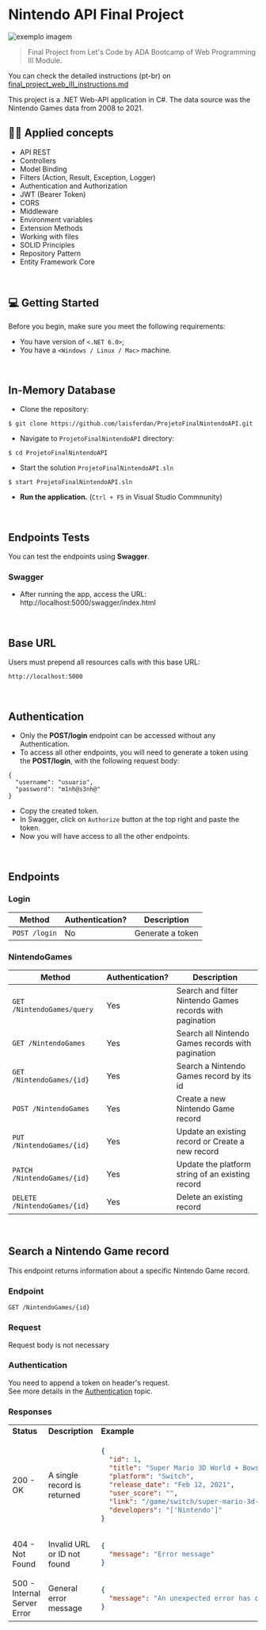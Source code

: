 # Nintendo API Final Project

<img src="https://upload.wikimedia.org/wikipedia/commons/thumb/0/0d/Nintendo.svg/1200px-Nintendo.svg.png" alt="exemplo imagem">

> Final Project from Let's Code by ADA Bootcamp of Web Programming III Module.

You can check the detailed instructions (pt-br) on [final_project_web_III_instructions.md](https://github.com/laisferdan/ProjetoFinalNintendoAPI/blob/master/final_project_web_III_instructions.md)

This project is a .NET Web-API application in C#. The data source was the Nintendo Games data from 2008 to 2021.
<br/>

## 👩‍💻 Applied concepts
* API REST
* Controllers
* Model Binding
* Filters (Action, Result, Exception, Logger)
* Authentication and Authorization
* JWT (Bearer Token)
* CORS
* Middleware
* Environment variables
* Extension Methods
* Working with files
* SOLID Principles
* Repository Pattern
* Entity Framework Core

<br/>

## 💻 Getting Started
Before you begin, make sure you meet the following requirements:
* You have version of `<.NET 6.0>`;
* You have a `<Windows / Linux / Mac>` machine.

<br/>

## In-Memory Database

- Clone the repository:

```
$ git clone https://github.com/laisferdan/ProjetoFinalNintendoAPI.git
```

* Navigate to `ProjetoFinalNintendoAPI` directory:

```
$ cd ProjetoFinalNintendoAPI
```

- Start the solution `ProjetoFinalNintendoAPI.sln`

```
$ start ProjetoFinalNintendoAPI.sln
```

* **Run the application.** (`Ctrl + F5` in Visual Studio Commnunity)

<br/>

## Endpoints Tests

You can test the endpoints using **Swagger**.

### Swagger

* After running the app, access the URL: http://localhost:5000/swagger/index.html

<br/>

## Base URL
Users must prepend all resources calls with this base URL:

```
http://localhost:5000
```

<br/>

## Authentication
* Only the <strong>POST/login</strong> endpoint can be accessed without any Authentication.
* To access all other endpoints, you will need to generate a token using the <strong>POST/login</strong>, with the following request body:
```
{
  "username": "usuario",
  "password": "m1nh@s3nh@"
}
```
* Copy the created token.
* In Swagger, click on `Authorize` button at the top right and paste the token.
* Now you will have access to all the other endpoints.

<br/>

## Endpoints
### Login
| **Method**    | **Authentication?** | **Description**  |
| ------------- | ------------------- | ---------------- |
| `POST /login` | No                  | Generate a token |

### NintendoGames
|    **Method**                | **Authentication?**    |                      **Description**                     |
| ---------------------------- | ---------------------- | -------------------------------------------------------- |
| `GET /NintendoGames/query`   | Yes                    | Search and filter Nintendo Games records with pagination |
| `GET /NintendoGames`         | Yes                    | Search all Nintendo Games records with pagination        |
| `GET /NintendoGames/{id} `   | Yes                    | Search a Nintendo Games record by its id                 |
| `POST /NintendoGames`        | Yes                    | Create a new Nintendo Game record                        |
| `PUT /NintendoGames/{id} `   | Yes                    | Update an existing record or Create a new record         |
| `PATCH /NintendoGames/{id} ` | Yes                    | Update the platform string of an existing record         |
| `DELETE /NintendoGames/{id} `| Yes                    | Delete an existing record                                |

<br />

## Search a Nintendo Game record
This endpoint returns information about a specific Nintendo Game record.

### Endpoint
`GET /NintendoGames/{id}`

### Request
Request body is not necessary

### Authentication <a name="Authentication"></a>
You need to append a token on header's request. <br/>
See more details in the [Authentication](#Authentication) topic.

### Responses
<table>
  <tr>
    <td> <strong>Status</strong> </td>
    <td> <strong>Description</strong> </td>
    <td> <strong>Example</strong> </td>
  </tr>
  <tr>
    <td> 200 - OK </td>
    <td> A single record is returned </td>
    <td>

```json
{
  "id": 1,
  "title": "Super Mario 3D World + Bowser's Fury",
  "platform": "Switch",
  "release_date": "Feb 12, 2021",
  "user_score": "",
  "link": "/game/switch/super-mario-3d-world-+-bowsers-fury",
  "developers": "['Nintendo']"
}
```

</td>
  </tr>
<tr>
<td> 404 - Not Found </td>
<td> Invalid URL or ID not found </td>
<td>

```json
{
  "message": "Error message"
}
```

<tr>
<td> 500 - Internal Server Error </td>
<td> General error message </td>
<td>

```json
{
  "message": "An unexpected error has occurred!"
}
```

</td>
</tr>

</td>
</tr>
</table>

<br />
</table>
